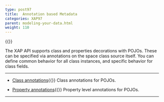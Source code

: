 ```yaml
---
type: post97
title:  Annotation based Metadata
categories: XAP97
parent: modeling-your-data.html
weight: 110
---
```


{{<wbr>}}

The XAP API supports class  and properties decorations with POJOs. These can be specified via annotations on the space class source itself. You can define common behavior for all class instances, and specific behavior for class fields.

<hr/>


- [Class annotations](./pojo-class-annotations.html){{<wbr>}}
Class annotations for POJOs.


- [Property annotations](./pojo-attribute-annotations.html){{<wbr>}}
Property level annotations for POJOs.

<hr/>
